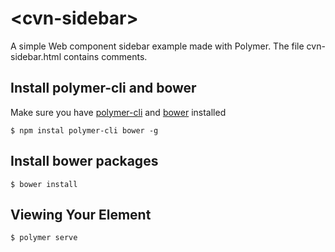 # \<cvn-sidebar\>
A simple Web component sidebar example made with Polymer. The file cvn-sidebar.html contains comments.

## Install polymer-cli and bower
Make sure you have [polymer-cli](https://www.npmjs.com/package/polymer-cli) and [bower](https://www.npmjs.com/package/bower) installed
```
$ npm instal polymer-cli bower -g
```

## Install bower packages
```
$ bower install
```

## Viewing Your Element

```
$ polymer serve
```
